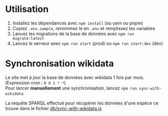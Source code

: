# Utilisation

1. Installez les dépendances avec `npm install` (ou yarn ou pnpm)
2. Copiez `.env.sample`, renommez le en `.env` et remplissez les variables
3. Lancez les migrations de la base de données avec `npm run migrate:latest`
4. Lancez le serveur avec `npm run start` (prod) ou `npm run start:dev` (dev)

# Synchronisation wikidata

Le site met à jour la base de données avec wikidata 1 fois par mois. (Expression cron : `0 0 1 * *`)  
Pour lancer **manuellement** une synchronisation, lancez `npm run sync-with-wikidata`.

La requête SPARQL effectué pour récupérer les données d'une espèce ce trouve dans le fichier [db/sync-with-wikidata.js](db/sync-with-wikidata.js)
